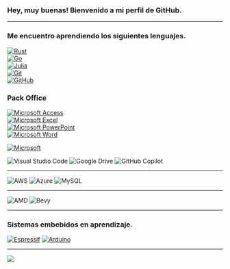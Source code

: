 ### Hey, muy buenas! Bienvenido a mi perfil de GitHub.

---

### Me encuentro aprendiendo los siguientes lenguajes.
[![Rust](https://img.shields.io/badge/Rust-ff7300?style=for-the-badge&logo=rust&labelColor=000000)](https://www.rust-lang.org/)     
[![Go](https://img.shields.io/badge/go-0096ff?style=for-the-badge&logo=go&labelColor=000000)](https://go.dev/)     
[![Julia](https://img.shields.io/badge/Julia-e61ec8?style=for-the-badge&logo=julia&labelColor=000000&logoColor=ebebeb)](https://julialang.org/)     
[![Git](https://img.shields.io/badge/git-eb4141?style=for-the-badge&logo=git&labelColor=000000&logoColor=ffffff)](https://git-scm.com/)     
[![GitHub](https://img.shields.io/badge/github-373737?style=for-the-badge&logo=git&labelColor=000000&logoColor=ffffff)](https://github.com/)     

### Pack Office 
[![Microsoft Access](https://img.shields.io/badge/Microsoft_Access-aa2800?style=for-the-badge&logo=mega&logoColor=white)](https://www.microsoft.com/es-ar/microsoft-365/access)     
[![Microsoft Excel](https://img.shields.io/badge/Microsoft_Excel-007846?style=for-the-badge&logo=mega&logoColor=white)](https://www.microsoft.com/es-ar/microsoft-365/excel)     
[![Microsoft PowerPoint](https://img.shields.io/badge/Microsoft_PowerPoint-d27800?style=for-the-badge&logo=mega&logoColor=white)](https://www.microsoft.com/es-ar/microsoft-365/powerpoint)     
[![Microsoft Word](https://img.shields.io/badge/Microsoft_Word-005a96?style=for-the-badge&logo=mega&logoColor=white)](https://www.microsoft.com/es-ar/microsoft-365/word)     


[![Microsoft](https://img.shields.io/badge/Access-373737?style=for-the-badge&logo=MS&labelColor=000000&logoColor=ffffff)](https://github.com/)     


![Visual Studio Code](https://img.shields.io/badge/Visual%20Studio%20Code-0078d7.svg?style=for-the-badge&logo=visual-studio-code&logoColor=white)
![Google Drive](https://img.shields.io/badge/Google%20Drive-4285F4?style=for-the-badge&logo=googledrive&logoColor=white)
![GitHub Copilot](https://img.shields.io/badge/github_copilot-8957E5?style=for-the-badge&logo=github-copilot&logoColor=white)

---
![AWS](https://img.shields.io/badge/AWS-%23FF9900.svg?style=for-the-badge&logo=amazon-aws&logoColor=white)
![Azure](https://img.shields.io/badge/azure-%230072C6.svg?style=for-the-badge&logo=microsoftazure&logoColor=white)
![MySQL](https://img.shields.io/badge/mysql-4479A1.svg?style=for-the-badge&logo=mysql&logoColor=white)

---
![AMD](https://img.shields.io/badge/AMD-%23000000.svg?style=for-the-badge&logo=amd&logoColor=white)
![Bevy](https://img.shields.io/badge/bevy-%23232326.svg?style=for-the-badge&logo=bevy&logoColor=white)

---
### Sistemas embebidos en aprendizaje.

[![Espressif](https://img.shields.io/badge/Espressif-eb4141?style=for-the-badge&logo=espressif&labelColor=000000&logoColor=ffffff)](https://www.espressif.com/) 
[![Arduino](https://img.shields.io/badge/Arduino-00979D?style=for-the-badge&logo=arduino&labelColor=000000&logoColor=ffffff)](https://www.arduino.cc/)

---

<!-- Este es un comentario invisible -->
![](https://github-readme-stats.vercel.app/api?username=owen-ian&theme=codeSTACKr&hide_border=false&include_all_commits=true&count_private=false)<br/>
